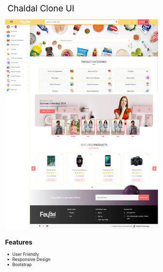 <h1 style="font-weight:normal">
<!--   <a href="#">
    <img src= alt="Sourcerer" width=35>
  </a> -->
  &nbsp;Chaldal Clone UI&nbsp;
</h1>

<p align="center">
  <img alt="sergey" src="./chaldal_clone.png">
</p>

## Features
* User Friendly
* Responsive Design 
* Bootstrap
